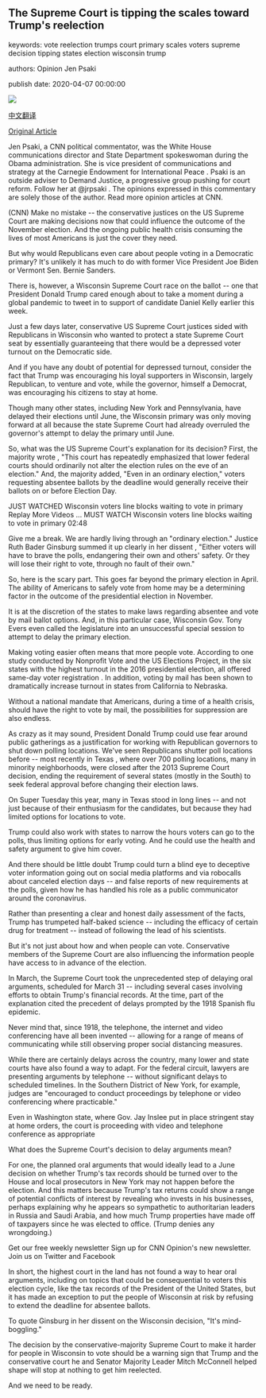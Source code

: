 ## The Supreme Court is tipping the scales toward Trump's reelection

keywords: vote reelection trumps court primary scales voters supreme decision tipping states election wisconsin trump

authors: Opinion Jen Psaki

publish date: 2020-04-07 00:00:00

![](https://cdn.cnn.com/cnnnext/dam/assets/191106182555-trump-wierson-oped-super-tease.jpg)

[中文翻译](The%20Supreme%20Court%20is%20tipping%20the%20scales%20toward%20Trump%27s%20reelection_zh.md)

[Original Article](https://edition.cnn.com/2020/04/07/opinions/supreme-court-tipping-scales-trump-reelection-psaki/index.html)

Jen Psaki, a CNN political commentator, was the White House communications director and State Department spokeswoman during the Obama administration. She is vice president of communications and strategy at the Carnegie Endowment for International Peace . Psaki is an outside adviser to Demand Justice, a progressive group pushing for court reform. Follow her at @jrpsaki . The opinions expressed in this commentary are solely those of the author. Read more opinion articles at CNN.

(CNN) Make no mistake -- the conservative justices on the US Supreme Court are making decisions now that could influence the outcome of the November election. And the ongoing public health crisis consuming the lives of most Americans is just the cover they need.

But why would Republicans even care about people voting in a Democratic primary? It's unlikely it has much to do with former Vice President Joe Biden or Vermont Sen. Bernie Sanders.

There is, however, a Wisconsin Supreme Court race on the ballot -- one that President Donald Trump cared enough about to take a moment during a global pandemic to tweet in to support of candidate Daniel Kelly earlier this week.

Just a few days later, conservative US Supreme Court justices sided with Republicans in Wisconsin who wanted to protect a state Supreme Court seat by essentially guaranteeing that there would be a depressed voter turnout on the Democratic side.

And if you have any doubt of potential for depressed turnout, consider the fact that Trump was encouraging his loyal supporters in Wisconsin, largely Republican, to venture and vote, while the governor, himself a Democrat, was encouraging his citizens to stay at home.

Though many other states, including New York and Pennsylvania, have delayed their elections until June, the Wisconsin primary was only moving forward at all because the state Supreme Court had already overruled the governor's attempt to delay the primary until June.

So, what was the US Supreme Court's explanation for its decision? First, the majority wrote , "This court has repeatedly emphasized that lower federal courts should ordinarily not alter the election rules on the eve of an election." And, the majority added, "Even in an ordinary election," voters requesting absentee ballots by the deadline would generally receive their ballots on or before Election Day.

JUST WATCHED Wisconsin voters line blocks waiting to vote in primary Replay More Videos ... MUST WATCH Wisconsin voters line blocks waiting to vote in primary 02:48

Give me a break. We are hardly living through an "ordinary election." Justice Ruth Bader Ginsburg summed it up clearly in her dissent , "Either voters will have to brave the polls, endangering their own and others' safety. Or they will lose their right to vote, through no fault of their own."

So, here is the scary part. This goes far beyond the primary election in April. The ability of Americans to safely vote from home may be a determining factor in the outcome of the presidential election in November.

It is at the discretion of the states to make laws regarding absentee and vote by mail ballot options. And, in this particular case, Wisconsin Gov. Tony Evers even called the legislature into an unsuccessful special session to attempt to delay the primary election.

Making voting easier often means that more people vote. According to one study conducted by Nonprofit Vote and the US Elections Project, in the six states with the highest turnout in the 2016 presidential election, all offered same-day voter registration . In addition, voting by mail has been shown to dramatically increase turnout in states from California to Nebraska.

Without a national mandate that Americans, during a time of a health crisis, should have the right to vote by mail, the possibilities for suppression are also endless.

As crazy as it may sound, President Donald Trump could use fear around public gatherings as a justification for working with Republican governors to shut down polling locations. We've seen Republicans shutter poll locations before -- most recently in Texas , where over 700 polling locations, many in minority neighborhoods, were closed after the 2013 Supreme Court decision, ending the requirement of several states (mostly in the South) to seek federal approval before changing their election laws.

On Super Tuesday this year, many in Texas stood in long lines -- and not just because of their enthusiasm for the candidates, but because they had limited options for locations to vote.

Trump could also work with states to narrow the hours voters can go to the polls, thus limiting options for early voting. And he could use the health and safety argument to give him cover.

And there should be little doubt Trump could turn a blind eye to deceptive voter information going out on social media platforms and via robocalls about canceled election days -- and false reports of new requirements at the polls, given how he has handled his role as a public communicator around the coronavirus.

Rather than presenting a clear and honest daily assessment of the facts, Trump has trumpeted half-baked science -- including the efficacy of certain drug for treatment -- instead of following the lead of his scientists.

But it's not just about how and when people can vote. Conservative members of the Supreme Court are also influencing the information people have access to in advance of the election.

In March, the Supreme Court took the unprecedented step of delaying oral arguments, scheduled for March 31 -- including several cases involving efforts to obtain Trump's financial records. At the time, part of the explanation cited the precedent of delays prompted by the 1918 Spanish flu epidemic.

Never mind that, since 1918, the telephone, the internet and video conferencing have all been invented -- allowing for a range of means of communicating while still observing proper social distancing measures.

While there are certainly delays across the country, many lower and state courts have also found a way to adapt. For the federal circuit, lawyers are presenting arguments by telephone -- without significant delays to scheduled timelines. In the Southern District of New York, for example, judges are "encouraged to conduct proceedings by telephone or video conferencing where practicable."

Even in Washington state, where Gov. Jay Inslee put in place stringent stay at home orders, the court is proceeding with video and telephone conference as appropriate

What does the Supreme Court's decision to delay arguments mean?

For one, the planned oral arguments that would ideally lead to a June decision on whether Trump's tax records should be turned over to the House and local prosecutors in New York may not happen before the election. And this matters because Trump's tax returns could show a range of potential conflicts of interest by revealing who invests in his businesses, perhaps explaining why he appears so sympathetic to authoritarian leaders in Russia and Saudi Arabia, and how much Trump properties have made off of taxpayers since he was elected to office. (Trump denies any wrongdoing.)

Get our free weekly newsletter Sign up for CNN Opinion's new newsletter. Join us on Twitter and Facebook

In short, the highest court in the land has not found a way to hear oral arguments, including on topics that could be consequential to voters this election cycle, like the tax records of the President of the United States, but it has made an exception to put the people of Wisconsin at risk by refusing to extend the deadline for absentee ballots.

To quote Ginsburg in her dissent on the Wisconsin decision, "It's mind-boggling."

The decision by the conservative-majority Supreme Court to make it harder for people in Wisconsin to vote should be a warning sign that Trump and the conservative court he and Senator Majority Leader Mitch McConnell helped shape will stop at nothing to get him reelected.

And we need to be ready.